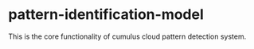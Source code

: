 # pattern-identification-model
This is the core functionality of cumulus cloud pattern detection system. 
